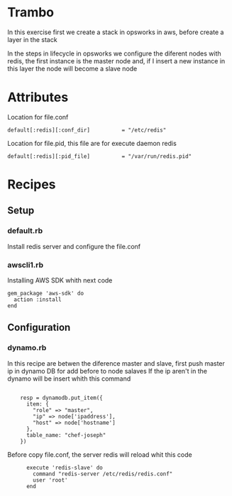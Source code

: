 # Trambo

In this exercise first we create a stack in opsworks in aws, before create a layer in the stack

In the steps in lifecycle in opsworks we configure the diferent nodes with redis, the first instance is the master node and, if I insert a new instance in this layer the node will become a slave node 

# Attributes


Location for file.conf
``` 
default[:redis][:conf_dir]          = "/etc/redis"
```

Location for file.pid, this file are for execute daemon redis
```
default[:redis][:pid_file]          = "/var/run/redis.pid"
```



# Recipes

## Setup
### default.rb

Install redis server and configure the file.conf 


### awscli1.rb
Installing AWS SDK whith next code 
```
gem_package 'aws-sdk' do
  action :install
end
```


## Configuration
### dynamo.rb

In this recipe are betwen the diference master and slave, first push master ip in dynamo DB for add before to node salaves 
If the ip aren't in the dynamo will be insert whith this command

```

    resp = dynamodb.put_item({
      item: {
        "role" => "master",
        "ip" => node['ipaddress'], 
        "host" => node['hostname'] 
      },  
      table_name: "chef-joseph" 
    }) 
```



Before copy file.conf, the server redis will reload whit this code
```
      execute 'redis-slave' do
        command "redis-server /etc/redis/redis.conf"
        user 'root'
      end
```




